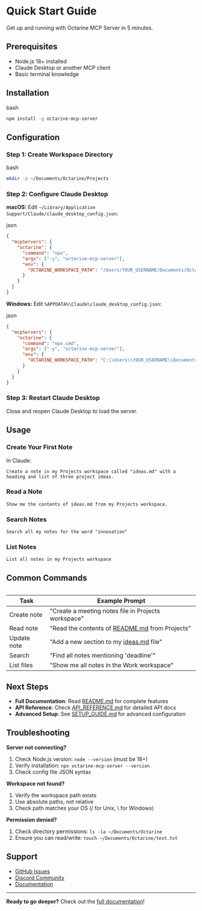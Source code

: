 
# Quick Start Guide

Get up and running with Octarine MCP Server in 5 minutes.

## Prerequisites

- Node.js 18+ installed
- Claude Desktop or another MCP client
- Basic terminal knowledge

## Installation

bash

```bash
npm install -g octarine-mcp-server
```

## Configuration

### Step 1: Create Workspace Directory

bash

```bash
mkdir -p ~/Documents/Octarine/Projects
```

### Step 2: Configure Claude Desktop

**macOS:** Edit `~/Library/Application Support/Claude/claude_desktop_config.json`:

json

```json
{
  "mcpServers": {
    "octarine": {
      "command": "npx",
      "args": ["-y", "octarine-mcp-server"],
      "env": {
        "OCTARINE_WORKSPACE_PATH": "/Users/YOUR_USERNAME/Documents/Octarine"
      }
    }
  }
}
```

**Windows:** Edit `%APPDATA%\Claude\claude_desktop_config.json`:

json

```json
{
  "mcpServers": {
    "octarine": {
      "command": "npx.cmd",
      "args": ["-y", "octarine-mcp-server"],
      "env": {
        "OCTARINE_WORKSPACE_PATH": "C:\\Users\\YOUR_USERNAME\\Documents\\Octarine"
      }
    }
  }
}
```

### Step 3: Restart Claude Desktop

Close and reopen Claude Desktop to load the server.

## Usage

### Create Your First Note

In Claude:

```plaintext
Create a note in my Projects workspace called "ideas.md" with a heading and list of three project ideas.
```

### Read a Note

```plaintext
Show me the contents of ideas.md from my Projects workspace.
```

### Search Notes

```plaintext
Search all my notes for the word "innovation"
```

### List Notes

```plaintext
List all notes in my Projects workspace
```

## Common Commands

```plaintext
```

| Task | Example Prompt |
| --- | --- |
| Create note | "Create a meeting notes file in Projects workspace" |
| Read note | "Read the contents of [README.md](http://README.md) from Projects" |
| Update note | "Add a new section to my [ideas.md](http://ideas.md) file" |
| Search | "Find all notes mentioning 'deadline'" |
| List files | "Show me all notes in the Work workspace" |

## Next Steps

- **Full Documentation**: Read [README.md](http://README.md) for complete features
- **API Reference**: Check [API_](./API_REFERENCE.md)[REFERENCE.md](http://REFERENCE.md) for detailed API docs
- **Advanced Setup**: See [SETUP_](./SETUP_GUIDE.md)[GUIDE.md](http://GUIDE.md) for advanced configuration

## Troubleshooting

**Server not connecting?**

1. Check Node.js version: `node --version` (must be 18+)
2. Verify installation: `npx octarine-mcp-server --version`
3. Check config file JSON syntax

**Workspace not found?**

1. Verify the workspace path exists
2. Use absolute paths, not relative
3. Check path matches your OS (/ for Unix, \\ for Windows)

**Permission denied?**

1. Check directory permissions: `ls -la ~/Documents/Octarine`
2. Ensure you can read/write: `touch ~/Documents/Octarine/test.txt`

## Support

- [GitHub Issues](https://github.com/yourusername/octarine-mcp-server/issues)
- [Discord Community](https://discord.gg/yourserver)
- [Documentation](./README.md)

---

**Ready to go deeper?** Check out the [full documentation](./README.md)!